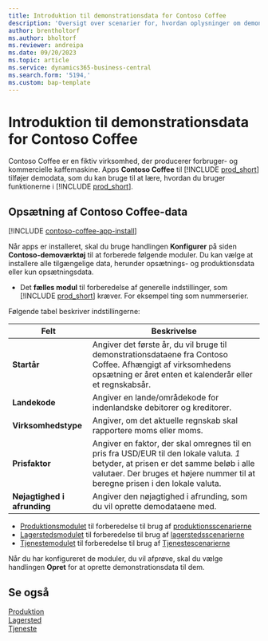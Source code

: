 ```yaml
---
title: Introduktion til demonstrationsdata for Contoso Coffee
description: 'Oversigt over scenarier for, hvordan oplysninger om demonstrationsdata for Contoso Coffee kan hjælpe dig med at lære, hvordan du bruger funktionerne i Business central.'
author: brentholtorf
ms.author: bholtorf
ms.reviewer: andreipa
ms.date: 09/20/2023
ms.topic: article
ms.service: dynamics365-business-central
ms.search.form: '5194,'
ms.custom: bap-template
---
```


# Introduktion til demonstrationsdata for Contoso Coffee

Contoso Coffee er en fiktiv virksomhed, der producerer forbruger- og kommercielle kaffemaskine. Apps **Contoso Coffee** til [!INCLUDE [prod_short](../includes/prod_short.md)] tilføjer demodata, som du kan bruge til at lære, hvordan du bruger funktionerne i [!INCLUDE [prod_short](../includes/prod_short.md)].  

## Opsætning af Contoso Coffee-data

[!INCLUDE [contoso-coffee-app-install](../includes/contoso-coffee-app-install.md)]

Når apps er installeret, skal du bruge handlingen **Konfigurer** på siden **Contoso-demoværktøj** til at forberede følgende moduler. Du kan vælge at installere alle tilgængelige data, herunder opsætnings- og produktionsdata eller kun opsætningsdata.

 - Det **fælles modul** til forberedelse af generelle indstillinger, som [!INCLUDE [prod_short](../includes/prod_short.md)] kræver. For eksempel ting som nummerserier. 

Følgende tabel beskriver indstillingerne:  

|Felt  |Beskrivelse  |
|---------|---------|
|**Startår** |Angiver det første år, du vil bruge til demonstrationsdataene fra Contoso Coffee. Afhængigt af virksomhedens opsætning er året enten et kalenderår eller et regnskabsår.|
|**Landekode**|Angiver en lande/områdekode for indenlandske debitorer og kreditorer.|
|**Virksomhedstype**    |Angiver, om det aktuelle regnskab skal rapportere moms eller moms. |
|**Prisfaktor**     |Angiver en faktor, der skal omregnes til en pris fra USD/EUR til den lokale valuta. *1* betyder, at prisen er det samme beløb i alle valutaer. Der bruges et højere nummer til at beregne prisen i den lokale valuta. |
|**Nøjagtighed i afrunding**  |Angiver den nøjagtighed i afrunding, som du vil oprette demodataene med.|

 - [Produktionsmodulet](manufacturing/contoso-coffee-manufacturing-intro.md) til forberedelse til brug af [produktionsscenarierne](manufacturing/contoso-coffee-manufacturing-intro.md#scenarios)
 - [Lagerstedsmodulet](warehousing/contoso-coffee-warehousing-intro.md) til forberedelse til brug af [lagerstedsscenarierne](warehousing/contoso-coffee-warehousing-intro.md#scenarios)
 - [Tjenestemodulet](service/contoso-coffee-service-intro.md) til forberedelse til brug af [Tjenestescenarierne](service/contoso-coffee-service-intro.md#scenarios)

Når du har konfigureret de moduler, du vil afprøve, skal du vælge handlingen **Opret** for at oprette demonstrationsdata til dem.

## Se også

[Produktion](../production-manage-manufacturing.md)  
[Lagersted](../warehouse-manage-warehouse.md)  
[Tjeneste](../service-service.md)
<!-- [Projects and Jobs](../projects-manage-projects.md) -->

